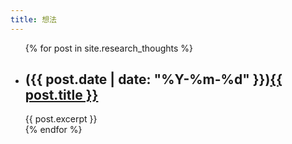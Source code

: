 ```yaml
---
title: 想法
---
```


<ul>
  {% for post in site.research_thoughts %}
    <li>
      <h2>({{ post.date | date: "%Y-%m-%d" }})<a href="{{ post.url }}">{{ post.title }}</a></h2>
      {{ post.excerpt }}
    </li>
  {% endfor %}
</ul>
